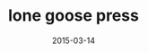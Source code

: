---
title: lone goose press
site: http://www.lonegoosepress.com
date: 2015-03-14
description: Complete works and e-commerce presentation site for the Eugene, Oregon based letterpress studio lone goose press. Run by Sandy Tilcock, lone goose press has been producing some of the highest quality letterpress printing, broadside posters, and book arts on the west coast for well over a decade.
---